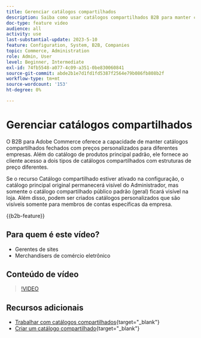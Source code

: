 ```yaml
---
title: Gerenciar catálogos compartilhados
description: Saiba como usar catálogos compartilhados B2B para manter catálogos fechados com preços personalizados para diferentes empresas.
doc-type: feature video
audience: all
activity: use
last-substantial-update: 2023-5-10
feature: Configuration, System, B2B, Companies
topic: Commerce, Administration
role: Admin, User
level: Beginner, Intermediate
exl-id: 74fb5548-a077-4c09-a351-0be830060841
source-git-commit: abde2b1e7d1fd1fd5387f2564e79b086fb808b2f
workflow-type: tm+mt
source-wordcount: '153'
ht-degree: 0%

---
```


# Gerenciar catálogos compartilhados

O B2B para Adobe Commerce oferece a capacidade de manter catálogos compartilhados fechados com preços personalizados para diferentes empresas. Além do catálogo de produtos principal padrão, ele fornece ao cliente acesso a dois tipos de catálogos compartilhados com estruturas de preço diferentes.

Se o recurso Catálogo compartilhado estiver ativado na configuração, o catálogo principal original permanecerá visível do Administrador, mas somente o catálogo compartilhado público padrão (geral) ficará visível na loja. Além disso, podem ser criados catálogos personalizados que são visíveis somente para membros de contas específicas da empresa.

{{b2b-feature}}

## Para quem é este vídeo?

- Gerentes de sites
- Merchandisers de comércio eletrônico

## Conteúdo de vídeo

>[!VIDEO](https://video.tv.adobe.com/v/344446?quality=12&learn=on)

## Recursos adicionais

- [Trabalhar com catálogos compartilhados](https://experienceleague.adobe.com/docs/commerce-admin/b2b/shared-catalogs/catalog-shared.html){target="_blank"}
- [Criar um catálogo compartilhado](https://experienceleague.adobe.com/docs/commerce-admin/b2b/shared-catalogs/define/catalog-shared-create.html){target="_blank"}

